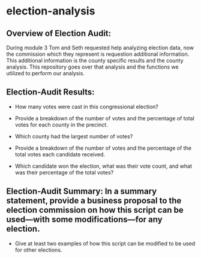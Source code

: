 # election-analysis

## Overview of Election Audit: 
During module 3 Tom and Seth requested help analyzing election data, now the commission which they represent is requestion additional information. This additional information is the county specific results and the county analysis. This repository goes over that analysis and the functions we utilized to perform our analysis.

## Election-Audit Results: 
- How many votes were cast in this congressional election?
  
- Provide a breakdown of the number of votes and the percentage of total votes for each county in the precinct.
  
- Which county had the largest number of votes?
  
- Provide a breakdown of the number of votes and the percentage of the total votes each candidate received.
  
- Which candidate won the election, what was their vote count, and what was their percentage of the total votes?

## Election-Audit Summary: In a summary statement, provide a business proposal to the election commission on how this script can be used—with some modifications—for any election. 
- Give at least two examples of how this script can be modified to be used for other elections.
